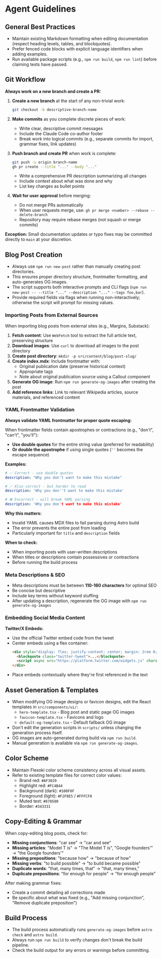 # Agent Guidelines

## General Best Practices

- Maintain existing Markdown formatting when editing documentation (respect heading levels, tables, and blockquotes).
- Prefer fenced code blocks with explicit language identifiers when adding examples.
- Run available package scripts (e.g., `npm run build`, `npm run lint`) before claiming tests have passed.

## Git Workflow

**Always work on a new branch and create a PR:**

1. **Create a new branch** at the start of any non-trivial work:
   ```bash
   git checkout -b descriptive-branch-name
   ```

2. **Make commits** as you complete discrete pieces of work:
   - Write clear, descriptive commit messages
   - Include the Claude Code co-author footer
   - Break work into logical commits (e.g., separate commits for import, grammar fixes, link updates)

3. **Push branch and create PR** when work is complete:
   ```bash
   git push -u origin branch-name
   gh pr create --title "..." --body "..."
   ```
   - Write a comprehensive PR description summarizing all changes
   - Include context about what was done and why
   - List key changes as bullet points

4. **Wait for user approval** before merging:
   - Do not merge PRs automatically
   - When user requests merge, use: `gh pr merge <number> --rebase --delete-branch`
   - Repository may require rebase merges (not squash or merge commits)

**Exception:** Small documentation updates or typo fixes may be committed directly to `main` at your discretion.

## Blog Post Creation

- Always use `npm run new-post` rather than manually creating post directories.
- This ensures proper directory structure, frontmatter formatting, and auto-generates OG images.
- The script supports both interactive prompts and CLI flags (`npm run new-post -- --title "..." --description "..." --tags foo,bar`).
- Provide required fields via flags when running non-interactively; otherwise the script will prompt for missing values.

### Importing Posts from External Sources

When importing blog posts from external sites (e.g., Margins, Substack):

1. **Fetch content**: Use `WebFetch` tool to extract the full article text, preserving structure
2. **Download images**: Use `curl` to download all images to the post directory
3. **Create post directory**: `mkdir -p src/content/blog/post-slug/`
4. **Create index.mdx**: Include frontmatter with:
   - Original publication date (preserve historical context)
   - Appropriate tags
   - Note about original publication source using a Callout component
5. **Generate OG image**: Run `npm run generate-og-images` after creating the post
6. **Add reference links**: Link to relevant Wikipedia articles, source materials, and referenced content

### YAML Frontmatter Validation

**Always validate YAML frontmatter for proper quote escaping:**

When frontmatter fields contain apostrophes or contractions (e.g., "don't", "can't", "you'll"):
- **Use double quotes** for the entire string value (preferred for readability)
- **Or double the apostrophe** if using single quotes (`''` becomes the escape sequence)

**Examples:**
```yaml
# ✅ Correct - use double quotes
description: "Why you don't want to make this mistake"

# ✅ Also correct - but harder to read
description: 'Why you don''t want to make this mistake'

# ❌ Incorrect - will break YAML parsing
description: 'Why you don't want to make this mistake'
```

**Why this matters:**
- Invalid YAML causes MDX files to fail parsing during Astro build
- The error prevents the entire post from loading
- Particularly important for `title` and `description` fields

**When to check:**
- When importing posts with user-written descriptions
- When titles or descriptions contain possessives or contractions
- Before running the build process

### Meta Descriptions & SEO

- Meta descriptions must be between **110-160 characters** for optimal SEO
- Be concise but descriptive
- Include key terms without keyword stuffing
- After updating a description, regenerate the OG image with `npm run generate-og-images`

### Embedding Social Media Content

**Twitter/X Embeds:**
- Use the official Twitter embed code from the tweet
- Center embeds using a flex container:
  ```html
  <div style="display: flex; justify-content: center; margin: 2rem 0;">
    <blockquote class="twitter-tweet">...</blockquote>
    <script async src="https://platform.twitter.com/widgets.js" charset="utf-8"></script>
  </div>
  ```
- Place embeds contextually where they're first referenced in the text

## Asset Generation & Templates

- When modifying OG image designs or favicon designs, edit the React templates in `src/components/ui/`:
  - `hero-template.tsx` - Blog post and static page OG images
  - `favicon-template.tsx` - Favicons and logo
  - `default-og-template.tsx` - Default fallback OG image
- Don't edit the generation scripts in `scripts/` unless changing the generation process itself.
- OG images are auto-generated during build via `npm run build`.
- Manual generation is available via `npm run generate-og-images`.

## Color Scheme

- Maintain Flexoki color scheme consistency across all visual assets.
- Refer to existing template files for correct color values:
  - Brand red: `#AF3029`
  - Highlight red: `#FC4B44`
  - Background (dark): `#100F0F`
  - Foreground (light): `#F2F0E5` / `#FFFCF0`
  - Muted text: `#878580`
  - Border: `#343331`

## Copy-Editing & Grammar

When copy-editing blog posts, check for:

- **Missing conjunctions**: "car see" → "car and see"
- **Missing articles**: "Model T is" → "The Model T is", "Google founders'" → "the Google founders'"
- **Missing prepositions**: "because how" → "because of how"
- **Missing verbs**: "to build possible" → "to build became possible"
- **Duplicate words**: "that, many times, that" → "that, many times,"
- **Duplicate prepositions**: "for enough for people" → "for enough people"

After making grammar fixes:
- Create a commit detailing all corrections made
- Be specific about what was fixed (e.g., "Add missing conjunction", "Remove duplicate preposition")

## Build Process

- The build process automatically runs `generate-og-images` before `astro check` and `astro build`.
- Always run `npm run build` to verify changes don't break the build pipeline.
- Check the build output for any errors or warnings before committing.

